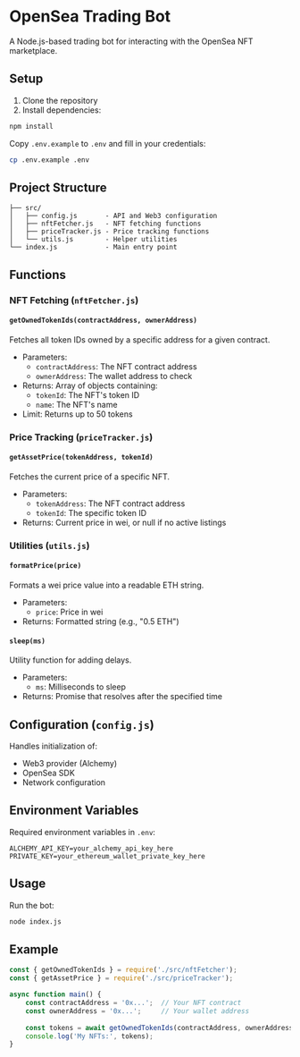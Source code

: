 # OpenSea Trading Bot

A Node.js-based trading bot for interacting with the OpenSea NFT marketplace.

## Setup

1. Clone the repository
2. Install dependencies:

```bash
npm install
```

Copy `.env.example` to `.env` and fill in your credentials:

```bash
cp .env.example .env
```

## Project Structure

```project/
├── src/
│   ├── config.js       - API and Web3 configuration
│   ├── nftFetcher.js   - NFT fetching functions
│   ├── priceTracker.js - Price tracking functions
│   └── utils.js        - Helper utilities
└── index.js            - Main entry point
```

## Functions

### NFT Fetching (`nftFetcher.js`)

#### `getOwnedTokenIds(contractAddress, ownerAddress)`

Fetches all token IDs owned by a specific address for a given contract.

- Parameters:
  - `contractAddress`: The NFT contract address
  - `ownerAddress`: The wallet address to check
- Returns: Array of objects containing:
  - `tokenId`: The NFT's token ID
  - `name`: The NFT's name
- Limit: Returns up to 50 tokens

### Price Tracking (`priceTracker.js`)

#### `getAssetPrice(tokenAddress, tokenId)`

Fetches the current price of a specific NFT.

- Parameters:
  - `tokenAddress`: The NFT contract address
  - `tokenId`: The specific token ID
- Returns: Current price in wei, or null if no active listings

### Utilities (`utils.js`)

#### `formatPrice(price)`

Formats a wei price value into a readable ETH string.

- Parameters:
  - `price`: Price in wei
- Returns: Formatted string (e.g., "0.5 ETH")

#### `sleep(ms)`

Utility function for adding delays.

- Parameters:
  - `ms`: Milliseconds to sleep
- Returns: Promise that resolves after the specified time

## Configuration (`config.js`)

Handles initialization of:

- Web3 provider (Alchemy)
- OpenSea SDK
- Network configuration

## Environment Variables

Required environment variables in `.env`:

```OPENSEA_API_KEY=your_opensea_api_key_here
ALCHEMY_API_KEY=your_alchemy_api_key_here
PRIVATE_KEY=your_ethereum_wallet_private_key_here
```

## Usage

Run the bot:

```bash
node index.js
```

## Example

```javascript
const { getOwnedTokenIds } = require('./src/nftFetcher');
const { getAssetPrice } = require('./src/priceTracker');

async function main() {
    const contractAddress = '0x...';  // Your NFT contract
    const ownerAddress = '0x...';     // Your wallet address
    
    const tokens = await getOwnedTokenIds(contractAddress, ownerAddress);
    console.log('My NFTs:', tokens);
}
```
